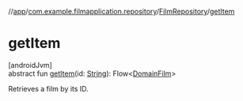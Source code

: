 //[app](../../../index.md)/[com.example.filmapplication.repository](../index.md)/[FilmRepository](index.md)/[getItem](get-item.md)

# getItem

[androidJvm]\
abstract fun [getItem](get-item.md)(id: [String](https://kotlinlang.org/api/latest/jvm/stdlib/kotlin/-string/index.html)): Flow&lt;[DomainFilm](../../com.example.filmapplication.domain/-domain-film/index.md)&gt;

Retrieves a film by its ID.
